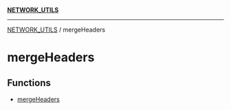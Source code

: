 [**NETWORK_UTILS**](../README.md)

***

[NETWORK_UTILS](../README.md) / mergeHeaders

# mergeHeaders

## Functions

- [mergeHeaders](functions/mergeHeaders.md)
